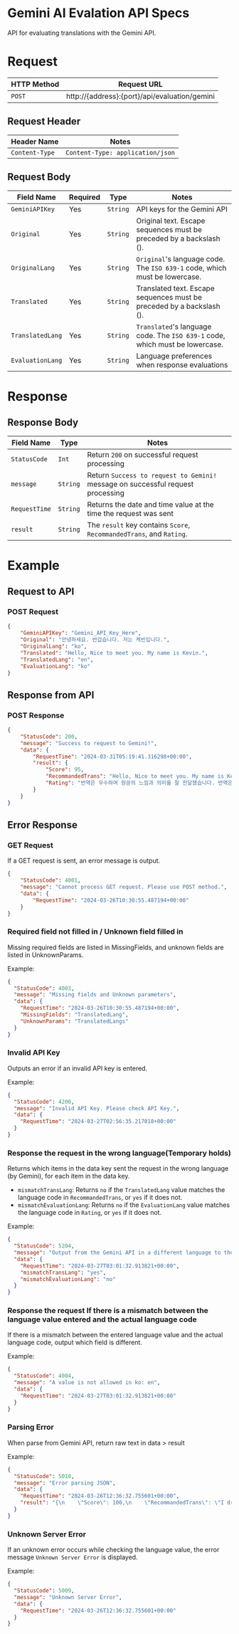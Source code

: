 # Gemini AI Evalation API Specs
API for evaluating translations with the Gemini API.

# Request
| HTTP Method | Request URL |
|-------------|-------------|
| `POST` | http://{address}:{port}/api/evaluation/gemini |

## Request Header
| Header Name | Notes |
|-------------|-------|
| `Content-Type` | `Content-Type: application/json` |

## Request Body
| Field Name | Required | Type | Notes |
|------------|----------|------|-------|
| `GeminiAPIKey` | Yes | `String` | API keys for the Gemini API |
| `Original` | Yes | `String` | Original text. Escape sequences must be preceded by a backslash (\). |
| `OriginalLang` | Yes | `String` | `Original`'s language code. The `ISO 639-1` code, which must be lowercase. |
| `Translated` | Yes | `String` | Translated text. Escape sequences must be preceded by a backslash (\). |
| `TranslatedLang` | Yes | `String` | `Translated`'s language code. The `ISO 639-1` code, which must be lowercase. |
| `EvaluationLang` | Yes | `String` | Language preferences when response evaluations |

# Response
## Response Body
| Field Name | Type | Notes |
|------------|----------|------|
| `StatusCode` | `Int` | Return `200` on successful request processing |
| `message` | `String` | Return `Success to request to Gemini!` message on successful request processing |
| `RequestTime` | `String` | Returns the date and time value at the time the request was sent |
| `result` | `String` | The `result` key contains `Score`, `RecommandedTrans`, and `Rating`. |

# Example
## Request to API
### POST Request
```json
{
    "GeminiAPIKey": "Gemini_API_Key_Here",
    "Original": "안녕하세요. 반갑습니다. 저는 케빈입니다.",
    "OriginalLang": "ko",
    "Translated": "Hello, Nice to meet you. My name is Kevin.",
    "TranslatedLang": "en",
    "EvaluationLang": "ko"
}
```

## Response from API
### POST Response
```json
{
	"StatusCode": 200,
	"message": "Success to request to Gemini!",
	"data": {
		"RequestTime": "2024-03-31T05:19:41.316298+00:00",
		"result": {
			"Score": 95,
			"RecommandedTrans": "Hello, Nice to meet you. My name is Kevin.",
			"Rating": "번역은 우수하며 원문의 느낌과 의미를 잘 전달했습니다. 번역은 정확하고 자연스러우며, 원문의 뉘앙스도 잘 살려내고 있습니다."
		}
	}
}
```

## Error Response
### GET Request
If a GET request is sent, an error message is output.

```json
{
    "StatusCode": 4001,
    "message": "Cannot process GET request. Please use POST method.",
    "data": {
        "RequestTime": "2024-03-26T10:30:55.487194+00:00"
    }
}
```

### Required field not filled in / Unknown field filled in
Missing required fields are listed in MissingFields, and unknown fields are listed in UnknownParams.

Example:
```json
{
  "StatusCode": 4003,
  "message": "Missing fields and Unknown parameters",
  "data": {
    "RequestTime": "2024-03-26T10:30:55.487194+00:00",
    "MissingFields": "TranslatedLang",
    "UnknownParams": "TranslatedLangs"
  }
}
```

### Invalid API Key
Outputs an error if an invalid API key is entered.

Example:
```json
{
  "StatusCode": 4200,
  "message": "Invalid API Key. Please check API Key.",
  "data": {
    "RequestTime": "2024-03-27T02:56:35.217018+00:00"
  }
}
```

### Response the request in the wrong language(Temporary holds)
Returns which items in the data key sent the request in the wrong language (by Gemini), for each item in the data key.

* `mismatchTransLang`: Returns `no` if the `TranslatedLang` value matches the language code in `RecommandedTrans`, or `yes` if it does not.
* `mismatchEvaluationLang`: Returns `no` if the `EvaluationLang` value matches the language code in `Rating`, or `yes` if it does not.


Example:
```json
{
  "StatusCode": 5204,
  "message": "Output from the Gemini API in a different language to the one requested by the user",
  "data": {
    "RequestTime": "2024-03-27T03:01:32.913821+00:00",
    "mismatchTransLang": "yes",
    "mismatchEvaluationLang": "no"
  }
}
```

### Response the request If there is a mismatch between the language value entered and the actual language code
If there is a mismatch between the entered language value and the actual language code, output which field is different.

Example:
```json
{
  "StatusCode": 4004,
  "message": "A value is not allowed in ko: en",
  "data": {
    "RequestTime": "2024-03-27T03:01:32.913821+00:00"
  }
}
```

### Parsing Error
When parse from Gemini API, return raw text in data > result

Example:
```json
{
  "StatusCode": 5010,
  "message": "Error parsing JSON",
  "data": {
    "RequestTime": "2024-03-26T12:36:32.755601+00:00",
    "result": "{\n    \"Score\": 100,\n    \"RecommandedTrans\": \"I dream of being an octopus, in the dream of an octopus, anything can happen\\nI fall asleep as an octopus, and as I fall asleep, the journey begins\\n\\nWhen I climb a high mountain, I become a green octopus\\nWhen I hide in a field of roses, I turn into a red octopus\\nCrossing the pedestrian crossing, I transform into a striped octopus\\n\\nFlying through the night sky, I become a five-colored brilliant octopus\\nThe deep sea is too lonely\\nCold, dark, and sometimes scary\\nThat's why I dream every day\\nThis place is really gloomy\",\n    \"Rating\": \"The translation is excellent and captures the essence and meaning of the original text effectively. It maintains the dreamlike and imaginative quality of the text while ensuring clarity in expression. The use of vivid imagery and creative descriptions enhances the overall impact of the translation. Well done!\"\n}"
  }
}
```


### Unknown Server Error
If an unknown error occurs while checking the language value, the error message `Unknown Server Error` is displayed.

Example:
```json
{
  "StatusCode": 5009,
  "message": "Unknown Server Error",
  "data": {
    "RequestTime": "2024-03-26T12:36:32.755601+00:00"
  }
}
```